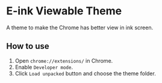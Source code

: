 # E-ink Viewable Theme

A theme to make the Chrome has better view in ink screen.

## How to use

1. Open `chrome://extensions/` in Chrome.
2. Enable `Developer mode`.
3. Click `Load unpacked` button and choose the theme folder.
